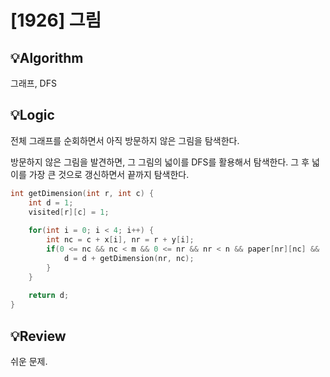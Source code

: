 # [1926] 그림
## 💡Algorithm

그래프, DFS

## 💡Logic

전체 그래프를 순회하면서 아직 방문하지 않은 그림을 탐색한다.

방문하지 않은 그림을 발견하면, 그 그림의 넓이를 DFS를 활용해서 탐색한다. 그 후 넓이를 가장 큰 것으로 갱신하면서 끝까지 탐색한다.


```c++
int getDimension(int r, int c) {
    int d = 1;
    visited[r][c] = 1;
    
    for(int i = 0; i < 4; i++) {
        int nc = c + x[i], nr = r + y[i];
        if(0 <= nc && nc < m && 0 <= nr && nr < n && paper[nr][nc] && !visited[nr][nc]) {
            d = d + getDimension(nr, nc);
        }
    }
    
    return d;
}
```

## 💡Review

쉬운 문제.
